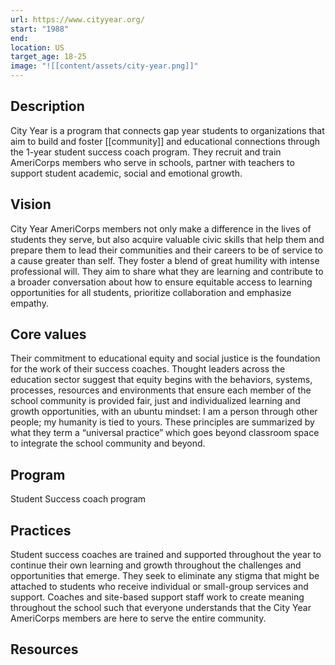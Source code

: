 ```yaml
---
url: https://www.cityyear.org/
start: "1988"
end: 
location: US
target_age: 18-25
image: "![[content/assets/city-year.png]]"
---
```

## Description 

City Year is a program that connects gap year students to organizations that aim to build and foster [[community]] and educational connections through the 1-year student success coach program. They recruit and train AmeriCorps members who serve in schools, partner with teachers to support student academic, social and emotional growth. 
  
## Vision 

City Year AmeriCorps members not only make a difference in the lives of students they serve, but also acquire valuable civic skills that help them and prepare them to lead their communities and their careers to be of service to a cause greater than self. They foster a blend of great humility with intense professional will. They aim to share what they are learning and contribute to a broader conversation about how to ensure equitable access to learning opportunities for all students, prioritize collaboration and emphasize empathy. 
## Core values 

Their commitment to educational equity and social justice is the foundation for the work of their success coaches. Thought leaders across the education sector suggest that equity begins with the behaviors, systems, processes, resources and environments that ensure each member of the school community is provided fair, just and individualized learning and growth opportunities, with an ubuntu mindset: I am a person through other people; my humanity is tied to yours. These principles are summarized by what they term a “universal practice” which goes beyond classroom space to integrate the school community and beyond. 
## Program 

Student Success coach program

## Practices 

Student success coaches are trained and supported throughout the year to continue their own learning and growth throughout the challenges and opportunities that emerge. They seek to eliminate any stigma that might be attached to students who receive individual or small-group services and support. Coaches and site-based support staff work to create meaning throughout the school such that everyone understands that the City Year AmeriCorps members are here to serve the entire community.
## Resources 

